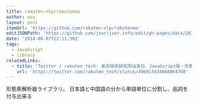 ```yaml
---
title: rakuten-nlp/rakutenma
author: azu
layout: post
itemUrl: 'https://github.com/rakuten-nlp/rakutenma'
editJSONPath: 'https://github.com/jser/jser.info/edit/gh-pages/data/2014/08/index.json'
date: '2014-08-07T22:11:36Z'
tags:
  - JavaScript
  - library
relatedLinks:
  - title: 'Twitter / rakuten_tech: 楽天技術研究所は本日、JavaScript版・形態素解析器R ...'
    url: 'https://twitter.com/rakuten_tech/status/496913434668064768'
---
```

形態素解析器ライブラリ。
日本語と中国語の分から単語単位に分割し、品詞を付与出来る
